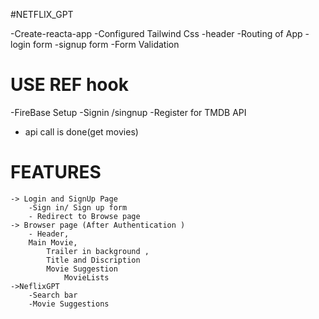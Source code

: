 #NETFLIX_GPT


-Create-reacta-app
-Configured Tailwind Css
-header
-Routing of App
-login form
-signup form
-Form Validation
# USE REF hook
-FireBase Setup
-Signin /singnup
-Register for TMDB API
- api call is done(get movies)




# FEATURES
    -> Login and SignUp Page
        -Sign in/ Sign up form 
        - Redirect to Browse page
    -> Browser page (After Authentication )
        - Header, 
        Main Movie, 
            Trailer in background ,
            Title and Discription 
            Movie Suggestion
                MovieLists
    ->NeflixGPT
        -Search bar
        -Movie Suggestions